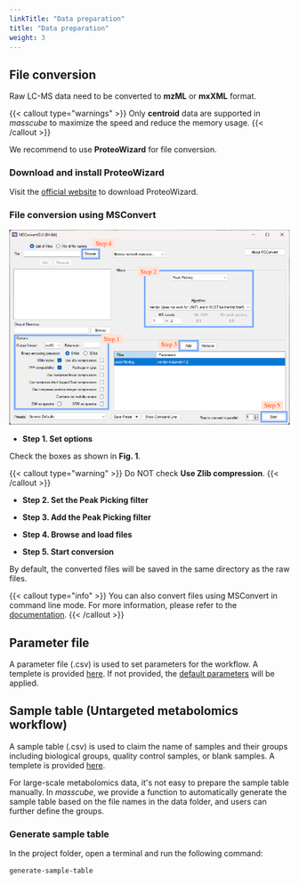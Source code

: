 ```yaml
---
linkTitle: "Data preparation"
title: "Data preparation"
weight: 3
---
```


## File conversion

Raw LC-MS data need to be converted to **mzML** or **mxXML** format.

{{< callout type="warnings" >}}
   Only **centroid** data are supported in *masscube* to maximize the speed and reduce the memory usage.
{{< /callout >}}

We recommend to use **ProteoWizard** for file conversion.

### Download and install ProteoWizard

Visit the [official website](https://proteowizard.sourceforge.io/download.html) to download ProteoWizard.

### File conversion using MSConvert

![](MSConvert.png "Fig. 1. MSConvert GUI")

* **Step 1. Set options**

Check the boxes as shown in **Fig. 1**.

{{< callout type="warning" >}}
   Do NOT check **Use Zlib compression**.
{{< /callout >}}

* **Step 2. Set the Peak Picking filter**

* **Step 3. Add the Peak Picking filter**

* **Step 4. Browse and load files**

* **Step 5. Start conversion**

By default, the converted files will be saved in the same directory as the raw files.

{{< callout type="info" >}}
   You can also convert files using MSConvert in command line mode. For more information, please refer to the [documentation](https://proteowizard.sourceforge.io/tools/msconvert.html).
{{< /callout >}}


## Parameter file

A parameter file (.csv) is used to set parameters for the workflow. A templete is provided [here](). If not provided, the [default parameters](../parameter) will be applied.


## Sample table (Untargeted metabolomics workflow)

A sample table (.csv) is used to claim the name of samples and their groups including biological groups, quality control samples, or blank samples. A templete is provided [here]().

For large-scale metabolomics data, it's not easy to prepare the sample table manually. In *masscube*, we provide a function to automatically generate the sample table based on the file names in the data folder, and users can further define the groups.

### Generate sample table

In the project folder, open a terminal and run the following command:

```bash
generate-sample-table
```
